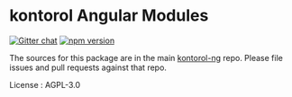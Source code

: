 # kontorol Angular Modules

[![Gitter chat](https://badges.gitter.im/kontorol-ng/kontorol-ng.png)](https://gitter.im/kontorol-ng/kontorol-ng) [![npm version](https://badge.fury.io/js/%40kontorol-ng%2Fkontorol-common.svg)](https://badge.fury.io/js/%40kontorol-ng%2Fkontorol-common)

The sources for this package are in the main [kontorol-ng](https://github.com/kontorol/kontorol-ng) repo. Please file issues and pull requests against that repo.

License : AGPL-3.0
